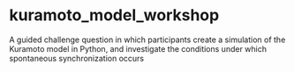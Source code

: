 # kuramoto_model_workshop
A guided challenge question in which participants create a simulation of the Kuramoto model in Python, and investigate the conditions under which spontaneous synchronization occurs

